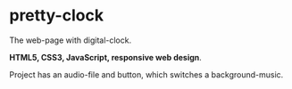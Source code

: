 # pretty-clock
The web-page with digital-clock.

**HTML5, CSS3, JavaScript, responsive web design**.

Project has an audio-file and button, which switches a background-music.
